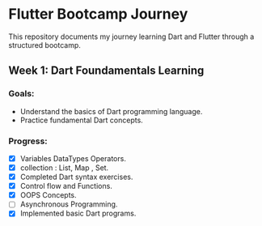# Flutter Bootcamp Journey

This repository documents my journey learning Dart and Flutter through a structured bootcamp.

## Week 1: Dart Foundamentals Learning

### Goals:
- Understand the basics of Dart programming language.
- Practice fundamental Dart concepts.

### Progress:
- [x] Variables DataTypes Operators.
- [x] collection : List, Map , Set.
- [x] Completed Dart syntax exercises.
- [x] Control flow and Functions.
- [x] OOPS Concepts.
- [ ] Asynchronous Programming.
- [x] Implemented basic Dart programs.
